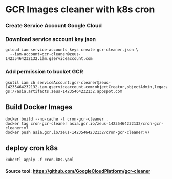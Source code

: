 # GCR Images cleaner with k8s cron 

### Create Service Account Google Cloud


### Download service account key json
```
gcloud iam service-accounts keys create gcr-cleaner.json \
  --iam-account=gcr-cleaner@zeus-14235464232132.iam.gserviceaccount.com
```
### Add permission to bucket GCR
```
gsutil iam ch serviceAccount:gcr-cleaner@zeus-14235464232132.iam.gserviceaccount.com:objectCreator,objectAdmin,legacyBucketReader gs://asia.artifacts.zeus-14235464232132.appspot.com
```

## Build Docker Images
```
docker build --no-cache -t cron-gcr-cleaner .
docker tag cron-gcr-cleaner asia.gcr.io/zeus-14235464232132/cron-gcr-cleaner:v7
docker push asia.gcr.io/zeus-14235464232132/cron-gcr-cleaner:v7
```

## deploy cron k8s
```
kubectl apply -f cron-k8s.yaml 
```

#### Source tool: https://github.com/GoogleCloudPlatform/gcr-cleaner

